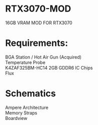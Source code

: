 # RTX3070-MOD
16GB VRAM MOD FOR RTX3070
# Requirements:
BGA Station / Hot Air Gun (Acquired)  
Temperature Probe  
K4ZAF325BM-HC14 2GB GDDR6 IC Chips  
Flux  
# Schematics 
Ampere Architecture  
Memory Straps  
Boardview  
